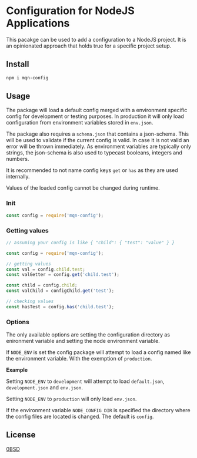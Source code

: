 # Configuration for NodeJS Applications

This pacakge can be used to add a configuration to a NodeJS project. It is an opinionated approach that holds true for a specific project setup.

## Install

```bash
npm i mqn-config
```

## Usage

The package will load a default config merged with a environment specific config for development or testing purposes. In production it will only load configuration from environment variables stored in `env.json`.

The package also requires a `schema.json` that contains a json-schema. This will be used to validate if the current config is valid. In case it is not valid an error will be thrown immediately. As environment variables are typically only strings, the json-schema is also used to typecast booleans, integers and numbers.

It is recommended to not name config keys `get` or `has` as they are used internally.

Values of the loaded config cannot be changed during runtime.

### Init

```javascript
const config = require('mqn-config');
```

### Getting values

```javascript
// assuming your config is like { "child": { "test": "value" } }

const config = require('mqn-config');

// getting values
const val = config.child.test;
const valGetter = config.get('child.test');

const child = config.child;
const valChild = configChild.get('test');

// checking values
const hasTest = config.has('child.test');

```

### Options
The only available options are setting the configuration directory as enironment variable and setting the node environment variable.

If `NODE_ENV` is set the config package will attempt to load a config named like the environment variable. With the exemption of `production`.

__Example__

Setting `NODE_ENV` to `development` will attempt to load `default.json`, `development.json` and `env.json`.

Setting `NODE_ENV` to `production` will only load `env.json`.

If the environment variable `NODE_CONFIG_DIR` is specified the directory where the config files are located is changed. The default is `config`.

## License
[0BSD](https://opensource.org/licenses/0BSD)
